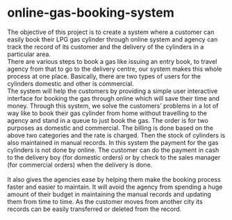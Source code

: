 # online-gas-booking-system
The objective of this project is to create a system where a customer  can easily book their LPG gas cylinder through online system and  agency can track the record of its customer and the delivery of the  cylinders in a particular area.<br>
There are various steps to book a gas like issuing an entry book, to 
travel agency from that to go to the delivery centre, our system makes 
this whole process at one place. Basically, there are two types of users 
for the cylinders domestic and other is commercial. <br>
The system will help the customers by providing a simple user 
interactive interface for booking the gas through online which will save 
their time and money. Through this system, we solve the customers’ 
problems in a lot of way like to book their gas cylinder from home 
without travelling to the agency and stand in a queue to just book the 
gas. The order is for two purposes as domestic and commercial. The 
billing is done based on the above two categories and the rate is 
charged. Then the stock of cylinders is also maintained in manual 
records. In this system the payment for the gas cylinders is not done 
by online. The customer can do the payment in cash to the delivery 
boy (for domestic orders) or by check to the sales manager (for 
commercial orders) when the delivery is done. <br> <br>
It also gives the agencies ease by helping them make the booking 
process faster and easier to maintain. It will avoid the agency from 
spending a huge amount of their budget in maintaining the manual 
records and updating them from time to time. As the customer moves 
from another city its records can be easily transferred or deleted from 
the record.

